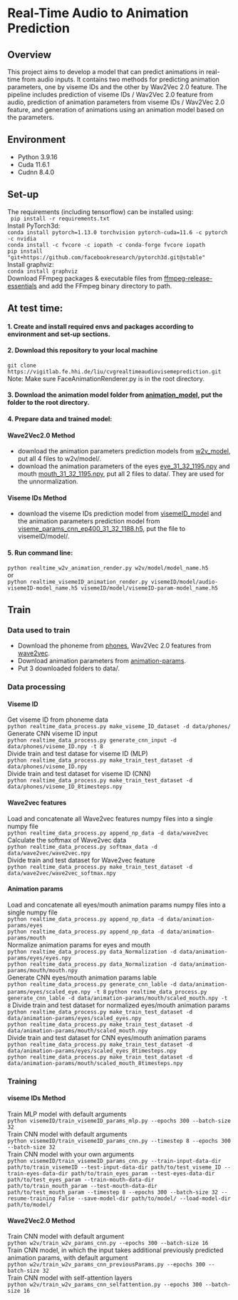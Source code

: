 # Real-Time Audio to Animation Prediction
## Overview

This project aims to develop a model that can predict animations in real-time from audio inputs.
It contains two methods for predicting animation parameters, one by viseme IDs and the other by Wav2Vec 2.0 feature. The pipeline includes prediction of viseme IDs / Wav2Vec 2.0 feature from audio, prediction of animation parameters from viseme IDs / Wav2Vec 2.0 feature, and generation of animations using an animation model based on the parameters.



## Environment

- Python 3.9.16
- Cuda 11.6.1
- Cudnn 8.4.0
## Set-up
The requirements (including tensorflow) can be installed using:<br>
``` pip install -r requirements.txt```<br>
Install PyTorch3d:<br>
```conda install pytorch=1.13.0 torchvision pytorch-cuda=11.6 -c pytorch -c nvidia```<br>
```conda install -c fvcore -c iopath -c conda-forge fvcore iopath```<br>
```pip install "git+https://github.com/facebookresearch/pytorch3d.git@stable"``` <br>
Install graphviz:<br>
```conda install graphviz```<br>
Download FFmpeg packages & executable files from
[ffmpeg-release-essentials](https://www.gyan.dev/ffmpeg/builds/ffmpeg-release-essentials.7z)
and add the FFmpeg binary directory to path.<br>

## At test time:

#### 1. Create and install required envs and packages according to environment and set-up sections.
#### 2. Download this repository to your local machine <br>
```git clone https://vigitlab.fe.hhi.de/liu/cvgrealtimeaudiovisemeprediction.git ```<br>
Note: Make sure FaceAnimationRenderer.py is in the root directory.
#### 3. Download the animation model folder from [animation_model](\\hhi.de\abteilung\VIT\VIT-CVG-Ablage\personal\Wolfgang\CVGRealtimeAudio2AnimationPrediction\FaceModel), put the folder to the root directory.
#### 4. Prepare data and trained model:<br>
#### Wave2Vec2.0 Method
- download the animation parameters prediction models from [w2v_model](\\hhi.de\abteilung\VIT\VIT-CVG-Ablage\personal\Wolfgang\CVGRealtimeAudio2AnimationPrediction\w2v\model), put all 4 files to w2v/model/.
- download the animation parameters of the eyes [eye_31_32_1195.npy](\\hhi.de\abteilung\VIT\VIT-CVG-Ablage\personal\Wolfgang\CVGRealtimeAudio2AnimationPrediction\data) and mouth [mouth_31_32_1195.npy](\\hhi.de\abteilung\VIT\VIT-CVG-Ablage\personal\Wolfgang\CVGRealtimeAudio2AnimationPrediction\data), put all 2 files to data/. They are used for the unnormalization.
#### Viseme IDs Method
- download the viseme IDs prediction model from [visemeID_model](\\hhi.de\abteilung\VIT\VIT-CVG-Ablage\personal\Wolfgang\CVGRealtimeAudio2AnimationPrediction\visemeID\model) and the animation parameters prediction model from [viseme_params_cnn_ep400_31_32_1188.h5](\\hhi.de\abteilung\VIT\VIT-CVG-Ablage\personal\Wolfgang\CVGRealtimeAudio2AnimationPrediction\visemeID\model\viseme_params_cnn_ep400_31_32_1188.h5), put the file to visemeID/model/.
#### 5. Run command line:<br>
```python realtime_w2v_animation_render.py w2v/model/model_name.h5``` <br>
or <br>
```python realtime_visemeID_animation_render.py visemeID/model/audio-visemeID-model_name.h5 visemeID/model/visemeID-param-model_name.h5``` <br>


## Train
### Data used to train
- Download the phoneme from [phones](\\hhi.de\abteilung\VIT\VIT-CVG-Ablage\personal\Wolfgang\CVGRealtimeAudio2AnimationPrediction\data\phones), Wav2Vec 2.0 features from [wave2vec](\\hhi.de\abteilung\VIT\VIT-CVG-Ablage\personal\Wolfgang\CVGRealtimeAudio2AnimationPrediction\data\wave2vec).
- Download animation parameters from [animation-params](\\hhi.de\abteilung\VIT\VIT-CVG-Ablage\personal\Wolfgang\CVGRealtimeAudio2AnimationPrediction\data\animation-params).
- Put 3 downloaded folders to data/.
### Data processing
#### Viseme ID
Get viseme ID from phoneme data <br>
```python realtime_data_process.py make_viseme_ID_dataset -d data/phones/```<br>
Generate CNN viseme ID input <br>
```python realtime_data_process.py generate_cnn_input -d data/phones/viseme_ID.npy -t 8```<br>
Divide train and test datase for viseme ID (MLP) <br>
```python realtime_data_process.py make_train_test_dataset -d data/phones/viseme_ID.npy```<br>
Divide train and test dataset for viseme ID (CNN) <br>
```python realtime_data_process.py make_train_test_dataset -d data/phones/viseme_ID_8timesteps.npy```<br>
#### Wave2vec features
Load and concatenate all Wave2vec features numpy files into a single numpy file <br>
```python realtime_data_process.py append_np_data -d data/wave2vec```<br>
Calculate the softmax of Wave2vec data <br>
```python realtime_data_process.py softmax_data -d data/wave2vec/wave2vec.npy```<br>
Divide train and test dataset for Wave2vec feature <br>
```python realtime_data_process.py make_train_test_dataset -d data/wave2vec/wave2vec_softmax.npy```<br>
#### Animation params
Load and concatenate all eyes/mouth animation params numpy files into a single numpy file <br>
```python realtime_data_process.py append_np_data -d data/animation-params/eyes```<br>
```python realtime_data_process.py append_np_data -d data/animation-params/mouth```<br>
Normalize animation params for eyes and mouth <br>
```python realtime_data_process.py data_Normalization -d data/animation-params/eyes/eyes.npy```<br>
```python realtime_data_process.py data_Normalization -d data/animation-params/mouth/mouth.npy```<br>
Generate CNN eyes/mouth animation params lable <br>
```python realtime_data_process.py generate_cnn_lable -d data/animation-params/eyes/scaled_eye.npy -t 8```
```python realtime_data_process.py generate_cnn_lable -d data/animation-params/mouth/scaled_mouth.npy -t 8```
Divide train and test dataset for normalized eyes/mouth animation params <br>
```python realtime_data_process.py make_train_test_dataset -d data/animation-params/eyes/scaled_eyes.npy```<br>
```python realtime_data_process.py make_train_test_dataset -d data/animation-params/mouth/scaled_mouth.npy```<br>
Divide train and test dataset for CNN eyes/mouth animation params <br>
```python realtime_data_process.py make_train_test_dataset -d data/animation-params/eyes/scaled_eyes_8timesteps.npy```<br>
```python realtime_data_process.py make_train_test_dataset -d data/animation-params/mouth/scaled_mouth_8timesteps.npy```<br>

### Training
#### viseme IDs Method
Train MLP model with default arguments<br>
```python visemeID/train_visemeID_params_mlp.py --epochs 300 --batch-size 32```<br>
Train CNN model with default arguments<br>
```python visemeID/train_visemeID_params_cnn.py --timestep 8 --epochs 300 --batch-size 32```<br>
Train CNN model with your own arguments<br>
```python visemeID/train_visemeID_params_cnn.py --train-input-data-dir path/to/train_visemeID --test-input-data-dir path/to/test_viseme_ID --train-eyes-data-dir path/to/train_eyes_param --test-eyes-data-dir path/to/test_eyes_param --train-mouth-data-dir path/to/train_mouth_param --test-mouth-data-dir path/to/test_mouth_param --timestep 8 --epochs 300 --batch-size 32 --resume-training False --save-model-dir path/to/model/ --load-model-dir path/to/model/```<br>

#### Wave2Vec2.0 Method
Train CNN model with default argument<br>
```python w2v/train_w2v_params_cnn.py --epochs 300 --batch-size 16```<br>
Train CNN model, in which the input takes additional previously predicted animation params, with default argument<br>
```python w2v/train_w2v_params_cnn_previousParams.py --epochs 300 --batch-size 32```<br>
Train CNN model with self-attention layers<br>
```python w2v/train_w2v_params_cnn_selfattention.py --epochs 300 --batch-size 16```<br>


